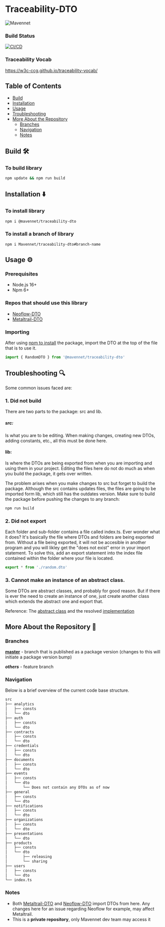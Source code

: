 # Traceability-DTO

![Mavennet](https://mavennet-website.s3.amazonaws.com/assets/logo-dark.png)

### Build Status
[![CI/CD](https://github.com/Mavennet/traceability-dto/actions/workflows/release.yaml/badge.svg)](https://github.com/Mavennet/traceability-dto/actions/workflows/release.yaml)

### Traceability Vocab

https://w3c-ccg.github.io/traceability-vocab/

## Table of Contents

- [Build](#build-%EF%B8%8F)
- [Installation](#installation-%EF%B8%8F)
- [Usage](#usage-%EF%B8%8F)
- [Troubleshooting](#troubleshooting-)
- [More About the Repository](#more-about-the-repository-)
    - [Branches](#branches)
    - [Navigation](#navigation)
    - [Notes](#notes)

## Build 🛠️

### To build library

```bash
npm update && npm run build
```

## Installation ⬇️

### To install library
```bash 
npm i @mavennet/traceability-dto 
```

### To install a branch of library

```bash
npm i Mavennet/traceability-dto#branch-name
```

## Usage ⚙️

### Prerequisites

- Node.js 16+
- Npm 6+

### Repos that should use this library

- [Neoflow-DTO](https://github.com/Mavennet/neoflow-dto)
- [Metaltrail-DTO](https://github.com/Mavennet/metaltrail-dto)

### Importing

After using [npm to install](#installation-%EF%B8%8F) the package, import the DTO at the top of the file that is to use it. 

```ts
import { RandomDTO } from '@mavennet/traceability-dto'
```
## Troubleshooting 🔍

Some common issues faced are: 

### 1. Did not build

There are two parts to the package: src and lib. 

##### src:
Is what you are to be editing. When making changes, creating new DTOs, adding constants, etc., all this must be done here. 

#### lib:
Is where the DTOs are being exported from when you are importing and using them in your project. Editing the files here do not do much as when you build the package, it gets over written. 

The problem arises when you make changes to src but forget to build the package. Although the src contains updates files, the files are going to be imported form lib, which still has the outdates version. Make sure to build the package before pushing the changes to any branch:

```bash
npm run build
```

### 2. Did not export

Each folder and sub-folder contains a file called index.ts. Ever wonder what it does? It's basically the file where DTOs and folders are being exported from. Without a file being exported, it will not be accesible in another program and you will likley get the "does not exist" error in your import statement. To solve this, add an export statement into the index file contained within the folder where your file is located. 

```ts
export * from './random.dto'
```

### 3. Cannot make an instance of an abstract class. 

Some DTOs are abstract classes, and probably for good reason. But if there is ever the need to create an instance of one, just create another class which extends the abstract one and export that. 

Reference:
The [abstract class](https://github.com/Mavennet/traceability-dto/blob/master/src/documents/dto/saveS3DocumentsFolderPath.dto.ts) and the resolved [implementation](https://github.com/Mavennet/neoflow-dto/blob/master/src/documents/dto/saveS3DocumentsFolderPath.dto.ts)

## More About the Repository 🤔

### Branches

[**master**](https://github.com/Mavennet/traceability-dto) - branch that is published as a package version (changes to this will initiate a package version bump)

**_others_** - feature branch

### Navigation

Below is a brief overview of the current code base structure.

```bash
src
├── analytics
│   ├── consts
│   └── dto
├── auth
│   ├── consts
│   └── dto
├── contracts
│   ├── consts
│   └── dto
├── credentials
│   ├── consts
│   └── dto
├── documents
│   ├── consts
│   └── dto
├── events
│   ├── consts
│   └── dto
│       └── Does not contain any DTOs as of now
├── general
│   ├── consts
│   └── dto
├── notifications
│   ├── consts
│   └── dto
├── organizations
│   ├── consts
│   └── dto
├── presentations
│   └── dto
├── products
│   ├── consts
│   └── dto
│       ├── releasing
│       └── sharing
├── users
│   ├── consts
│   └── dto
└── index.ts
```

### Notes

- Both [Metaltrail-DTO](https://github.com/Mavennet/metaltrail-dto) and [Neoflow-DTO](https://github.com/Mavennet/neoflow-dto) import DTOs from here. Any changes here for an issue regarding Neoflow for example, may affect Metaltrail.
- This is a **private repository**, only Mavennet dev team may access it
